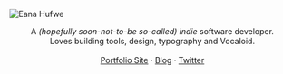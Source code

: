 ![Eana Hufwe](https://github.com/blueset/blueset/raw/d0c3ad5f989bceadb6e5e1f60cb80927f7bdd740/EanaHandwritingStrokedPadded.svg)

<p align="center">
A <em>(hopefully soon-not-to-be so-called) indie</em> software developer.<br>
Loves building tools, design, typography and Vocaloid.<br>
<br>
<a href="https://1a23.com">Portfolio Site</a>
 · <a href="https://blog.1a23.com">Blog</a>
 · <a href="https://twitter.com/blueset">Twitter</a>
<br>
<br>
<br>
<br>
</p>
